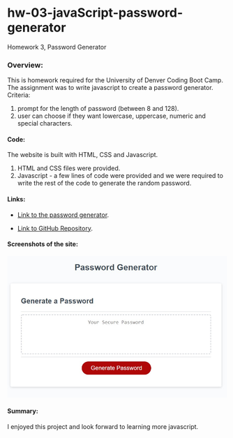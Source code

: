 # hw-03-javaScript-password-generator
Homework 3, Password Generator
### Overview:
This is homework required for the University of Denver Coding Boot Camp.  The assignment was to write javascript to create a password generator.
Criteria:
1. prompt for the length of password (between 8 and 128).
2. user can choose if they want lowercase, uppercase, numeric and special characters. 


#### Code: 
The website is built with HTML, CSS and Javascript. 
1. HTML and CSS files were provided. 
2. Javascript - a few lines of code were provided and we were required to write the rest of the code to generate the random password. 


#### Links:

- [Link to the password generator](https://markraud.github.io/hw-03-javascript-password-generator/).

- [Link to GitHub Repository](https://github.com/markraud/hw-03-javascript-password-generator).



#### Screenshots of the site:

![top of the site](pass-gen.jpg "Password Generator")

#### Summary:

I enjoyed this project and look forward to learning more javascript. 


